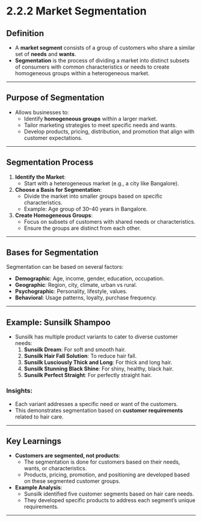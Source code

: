 # 2.2.2 Market Segmentation

## Definition
- A **market segment** consists of a group of customers who share a similar set of **needs** and **wants**.
- **Segmentation** is the process of dividing a market into distinct subsets of consumers with common characteristics or needs to create homogeneous groups within a heterogeneous market.

---

## Purpose of Segmentation
- Allows businesses to:
  - Identify **homogeneous groups** within a larger market.
  - Tailor marketing strategies to meet specific needs and wants.
  - Develop products, pricing, distribution, and promotion that align with customer expectations.

---

## Segmentation Process
1. **Identify the Market**:
   - Start with a heterogeneous market (e.g., a city like Bangalore).
2. **Choose a Basis for Segmentation**:
   - Divide the market into smaller groups based on specific characteristics.
   - Example: Age group of 30–40 years in Bangalore.
3. **Create Homogeneous Groups**:
   - Focus on subsets of customers with shared needs or characteristics.
   - Ensure the groups are distinct from each other.

---

## Bases for Segmentation
Segmentation can be based on several factors:
- **Demographic**: Age, income, gender, education, occupation.
- **Geographic**: Region, city, climate, urban vs rural.
- **Psychographic**: Personality, lifestyle, values.
- **Behavioral**: Usage patterns, loyalty, purchase frequency.

---

## Example: Sunsilk Shampoo
- Sunsilk has multiple product variants to cater to diverse customer needs:
  1. **Sunsilk Dream**: For soft and smooth hair.
  2. **Sunsilk Hair Fall Solution**: To reduce hair fall.
  3. **Sunsilk Lusciously Thick and Long**: For thick and long hair.
  4. **Sunsilk Stunning Black Shine**: For shiny, healthy, black hair.
  5. **Sunsilk Perfect Straight**: For perfectly straight hair.

### Insights:
- Each variant addresses a specific need or want of the customers.
- This demonstrates segmentation based on **customer requirements** related to hair care.

---

## Key Learnings
- **Customers are segmented, not products**:
  - The segmentation is done for customers based on their needs, wants, or characteristics.
  - Products, pricing, promotion, and positioning are developed based on these segmented customer groups.
- **Example Analysis**:
  - Sunsilk identified five customer segments based on hair care needs.
  - They developed specific products to address each segment’s unique requirements.

---
